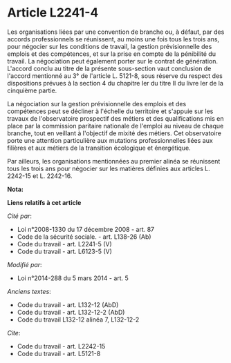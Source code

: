 # Article L2241-4

Les organisations liées par une convention de branche ou, à défaut, par des accords professionnels se réunissent, au moins
une fois tous les trois ans, pour négocier sur les conditions de travail, la gestion prévisionnelle des emplois et des
compétences, et sur la prise en compte de la pénibilité du travail. La négociation peut également porter sur le contrat de
génération. L'accord conclu au titre de la présente sous-section vaut conclusion de l'accord mentionné au 3° de l'article L.
5121-8, sous réserve du respect des dispositions prévues à la section 4 du chapitre Ier du titre II du livre Ier de la
cinquième partie. 

La négociation sur la gestion prévisionnelle des emplois et des compétences peut se décliner à l'échelle du territoire et
s'appuie sur les travaux de l'observatoire prospectif des métiers et des qualifications mis en place par la commission
paritaire nationale de l'emploi au niveau de chaque branche, tout en veillant à l'objectif de mixité des métiers. Cet
observatoire porte une attention particulière aux mutations professionnelles liées aux filières et aux métiers de la
transition écologique et énergétique. 

Par ailleurs, les organisations mentionnées au premier alinéa  se réunissent tous les trois ans pour négocier sur les
matières définies aux articles L. 2242-15 et L. 2242-16.

**Nota:**



**Liens relatifs à cet article**

_Cité par_:

  - Loi n°2008-1330 du 17 décembre 2008 - art. 87
  - Code de la sécurité sociale. - art. L138-26 (Ab)
  - Code du travail - art. L2241-5 (V)
  - Code du travail - art. L6123-5 (V)

_Modifié par_:

  - Loi n°2014-288 du 5 mars 2014 - art. 5

_Anciens textes_:

  - Code du travail - art. L132-12 (AbD)
  - Code du travail - art. L132-12-2 (AbD)
  - Code du travail L132-12 alinéa 7, L132-12-2

_Cite_:

  - Code du travail - art. L2242-15
  - Code du travail - art. L5121-8
